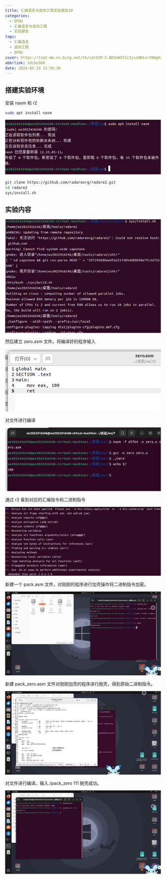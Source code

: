 ```yaml
---
title: 汇编语言与逆向工程实验报告10
categories:
  - QFNU
  - 汇编语言与逆向工程
  - 实验报告
tags:
  - 汇编语言
  - 逆向工程
  - QFNU
cover: https://tse2-mm.cn.bing.net/th/id/OIP-C.NE9xWST2c3jszHB1ur39WgHaCp?rs=1&pid=ImgDetMain
abbrlink: 3dcbe5b0
date: 2024-05-19 12:59:30
---
```


## 搭建实验环境

安装 nasm 和 r2

```bash
sudo apt install nasm
```

![image-20240519130939502](../images/Reverse-project/10/image-20240519130939502.png)

```bash
git clone https://github.com/radareorg/radare2.git
cd radare2
sys/install.sh
```

## 实验内容

![image-20240519131029272](../images/Reverse-project/10/image-20240519131029272.png)

然后建立 zero.asm 文件。将编译好的程序输入

![image-20240519131300628](../images/Reverse-project/10/image-20240519131300628.png)

对文件进行编译

![image-20240519131416557](../images/Reverse-project/10/image-20240519131416557.png)

通过 r2 看到对应的汇编指令和二进制指令

![image-20240519131704935](../images/Reverse-project/10/image-20240519131704935.png)

新建一个 pack.asm 文件，对刚刚的程序进行加壳操作将二进制指令加密。

![image-20240519151332651](../images/Reverse-project/10/image-20240519151332651.png)

新建 pack_zero.asm 文件对刚刚加壳的程序进行脱壳，得到原始二进制指令。

![image-20240519134630399](../images/Reverse-project/10/image-20240519134630399.png)

对文件进行编译。输入./pack_zero 111 脱壳成功。

![image-20240519150942108](../images/Reverse-project/10/image-20240519150942108.png)
